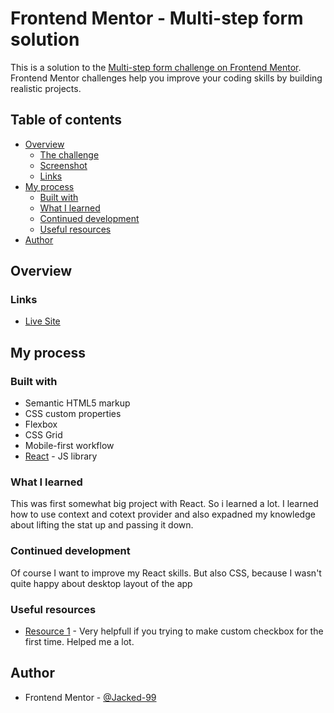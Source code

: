 # Frontend Mentor - Multi-step form solution

This is a solution to the [Multi-step form challenge on Frontend Mentor](https://www.frontendmentor.io/challenges/multistep-form-YVAnSdqQBJ). Frontend Mentor challenges help you improve your coding skills by building realistic projects.

## Table of contents

- [Overview](#overview)
  - [The challenge](#the-challenge)
  - [Screenshot](#screenshot)
  - [Links](#links)
- [My process](#my-process)
  - [Built with](#built-with)
  - [What I learned](#what-i-learned)
  - [Continued development](#continued-development)
  - [Useful resources](#useful-resources)
- [Author](#author)


## Overview

### Links

- [Live Site](https://multistepform-qbrcmaswk-jacked-99.vercel.app/)


## My process

### Built with

- Semantic HTML5 markup
- CSS custom properties
- Flexbox
- CSS Grid
- Mobile-first workflow
- [React](https://reactjs.org/) - JS library

### What I learned

This was first somewhat big project with React. So i learned a lot. I learned how to use context and cotext provider and also expadned my knowledge about lifting the stat up and passing it down.

### Continued development

Of course I want to improve my React skills. But also CSS, because I wasn't quite happy about desktop layout of the app

### Useful resources

- [Resource 1](https://moderncss.dev/pure-css-custom-checkbox-style/) - Very helpfull if you trying to make custom checkbox for the first time. Helped me a lot.

## Author

- Frontend Mentor - [@Jacked-99](https://www.frontendmentor.io/profile/Jacked-99)
